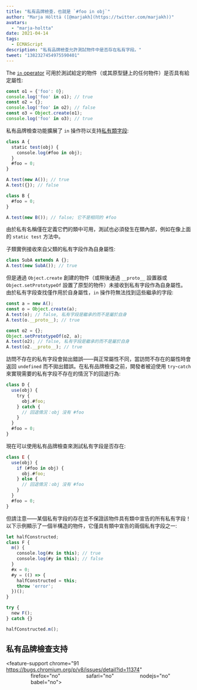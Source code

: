 ```yaml
---
title: "私有品牌檢查，也就是 `#foo in obj`"
author: "Marja Hölttä ([@marjakh](https://twitter.com/marjakh))"
avatars:
  - "marja-holtta"
date: 2021-04-14
tags:
  - ECMAScript
description: "私有品牌檢查允許測試物件中是否存在私有字段。"
tweet: "1382327454975590401"
---
```


The [`in` operator](https://developer.mozilla.org/en-US/docs/Web/JavaScript/Reference/Operators/in) 可用於測試給定的物件（或其原型鏈上的任何物件）是否具有給定屬性:

```javascript
const o1 = {'foo': 0};
console.log('foo' in o1); // true
const o2 = {};
console.log('foo' in o2); // false
const o3 = Object.create(o1);
console.log('foo' in o3); // true
```

私有品牌檢查功能擴展了 `in` 操作符以支持[私有類字段](https://v8.dev/features/class-fields#private-class-fields):

```javascript
class A {
  static test(obj) {
    console.log(#foo in obj);
  }
  #foo = 0;
}

A.test(new A()); // true
A.test({}); // false

class B {
  #foo = 0;
}

A.test(new B()); // false; 它不是相同的 #foo
```

由於私有名稱僅在定義它們的類中可用，測試也必須發生在類內部，例如在像上面的 `static test` 方法中。

子類實例接收來自父類的私有字段作為自身屬性:

```javascript
class SubA extends A {};
A.test(new SubA()); // true
```

但是通過 `Object.create` 創建的物件（或稍後通過 `__proto__` 設置器或 `Object.setPrototypeOf` 設置了原型的物件）未接收到私有字段作為自身屬性。由於私有字段查找僅作用於自身屬性，`in` 操作符無法找到這些繼承的字段:

<!--truncate-->
```javascript
const a = new A();
const o = Object.create(a);
A.test(o); // false, 私有字段是繼承的而不是屬於自身
A.test(o.__proto__); // true

const o2 = {};
Object.setPrototypeOf(o2, a);
A.test(o2); // false, 私有字段是繼承的而不是屬於自身
A.test(o2.__proto__); // true
```

訪問不存在的私有字段會拋出錯誤——與正常屬性不同，當訪問不存在的屬性時會返回 `undefined` 而不拋出錯誤。在私有品牌檢查之前，開發者被迫使用 `try`-`catch` 來實現需要的私有字段不存在的情況下的回退行為:

```javascript
class D {
  use(obj) {
    try {
      obj.#foo;
    } catch {
      // 回退情況：obj 沒有 #foo
    }
  }
  #foo = 0;
}
```

現在可以使用私有品牌檢查來測試私有字段是否存在:

```javascript
class E {
  use(obj) {
    if (#foo in obj) {
      obj.#foo;
    } else {
      // 回退情況：obj 沒有 #foo
    }
  }
  #foo = 0;
}
```

但請注意——某個私有字段的存在並不保證該物件具有類中宣告的所有私有字段！以下示例顯示了一個半構造的物件，它僅具有類中宣告的兩個私有字段之一:

```javascript
let halfConstructed;
class F {
  m() {
    console.log(#x in this); // true
    console.log(#y in this); // false
  }
  #x = 0;
  #y = (() => {
    halfConstructed = this;
    throw 'error';
  })();
}

try {
  new F();
} catch {}

halfConstructed.m();
```

## 私有品牌檢查支持

<feature-support chrome="91 https://bugs.chromium.org/p/v8/issues/detail?id=11374"
                 firefox="no"
                 safari="no"
                 nodejs="no"
                 babel="no"></feature-support>
